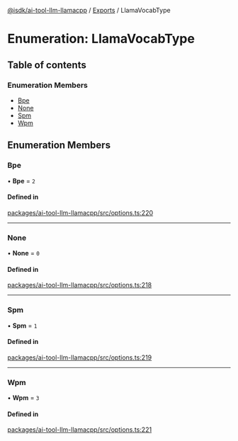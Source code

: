 [@isdk/ai-tool-llm-llamacpp](../README.md) / [Exports](../modules.md) / LlamaVocabType

# Enumeration: LlamaVocabType

## Table of contents

### Enumeration Members

- [Bpe](LlamaVocabType.md#bpe)
- [None](LlamaVocabType.md#none)
- [Spm](LlamaVocabType.md#spm)
- [Wpm](LlamaVocabType.md#wpm)

## Enumeration Members

### Bpe

• **Bpe** = ``2``

#### Defined in

[packages/ai-tool-llm-llamacpp/src/options.ts:220](https://github.com/isdk/ai-tool-llm-llamacpp.js/blob/d3b305c35cb3c708a6eebf74554559e930a3ef35/src/options.ts#L220)

___

### None

• **None** = ``0``

#### Defined in

[packages/ai-tool-llm-llamacpp/src/options.ts:218](https://github.com/isdk/ai-tool-llm-llamacpp.js/blob/d3b305c35cb3c708a6eebf74554559e930a3ef35/src/options.ts#L218)

___

### Spm

• **Spm** = ``1``

#### Defined in

[packages/ai-tool-llm-llamacpp/src/options.ts:219](https://github.com/isdk/ai-tool-llm-llamacpp.js/blob/d3b305c35cb3c708a6eebf74554559e930a3ef35/src/options.ts#L219)

___

### Wpm

• **Wpm** = ``3``

#### Defined in

[packages/ai-tool-llm-llamacpp/src/options.ts:221](https://github.com/isdk/ai-tool-llm-llamacpp.js/blob/d3b305c35cb3c708a6eebf74554559e930a3ef35/src/options.ts#L221)
